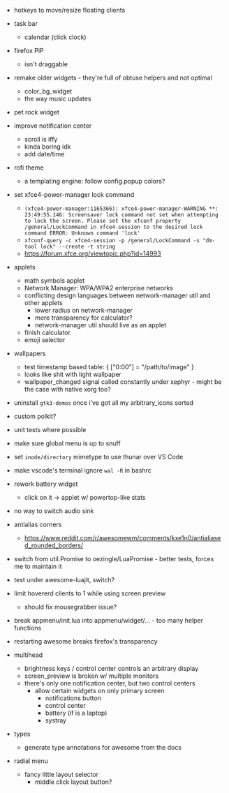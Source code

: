 
- hotkeys to move/resize floating clients

- task bar
	- calendar (click clock)

- firefox PiP 
	- isn't draggable

- remake older widgets - they're full of obtuse helpers and not optimal 
	- color_bg_widget
	- the way music updates

- pet rock widget

- improve notification center
	- scroll is iffy
	- kinda boring idk
	- add date/time

- rofi theme
	- a templating engine: follow config.popup colors?

- set xfce4-power-manager lock command
	- `(xfce4-power-manager:1165366): xfce4-power-manager-WARNING **: 23:49:55.146: Screensaver lock command not set when attempting to lock the screen.
Please set the xfconf property /general/LockCommand in xfce4-session to the desired lock command
ERROR: Unknown command 'lock'`
	- `xfconf-query -c xfce4-session -p /general/LockCommand -s "dm-tool lock" --create -t string`
	- https://forum.xfce.org/viewtopic.php?id=14993


- applets
	- math symbols applet
	- Network Manager: WPA/WPA2 enterprise networks
	- conflicting design languages between network-manager util and other applets
		- lower radius on network-manager
		- more transparency for calculator?
		- network-manager util should live as an applet
	- finish calculator
	- emoji selector

- wallpapers	
	- test timestamp based table: { ["0:00"] = "/path/to/image" }
	- looks like shit with light wallpaper
	- wallpaper_changed signal called constantly under xephyr - might be the case with native xorg too?

- uninstall `gtk3-demos` once i've got all my arbitrary_icons sorted

- custom polkit?

- unit tests where possible

- make sure global menu is up to snuff

- set `inode/directory` mimetype to use thunar over VS Code 

- make vscode's terminal ignore `wal -R` in bashrc

- rework battery widget
	- click on it -> applet w/ powertop-like stats

- no way to switch audio sink

- antialias corners
	- https://www.reddit.com/r/awesomewm/comments/kxe1n0/antialiased_rounded_borders/

- switch from util.Promise to oezingle/LuaPromise - better tests, forces me to maintain it

- test under awesome-luajit, switch?

- limit hovererd clients to 1 while using screen preview
	- should fix mousegrabber issue?

- break appmenu/init.lua into appmenu/widget/... - too many helper functions

- restarting awesome breaks firefox's transparency

- multihead
	- brightness keys / control center controls an arbitrary display
	- screen_preview is broken w/ multiple monitors
	- there's only one notification center, but two control centers
		- allow certain widgets on only primary screen
			- notifications button
			- control center
			- battery (if is a laptop)
			- systray

- types
	- generate type annotations for awesome from the docs

- radial menu
	- fancy little layout selector 
		- middle click layout button?